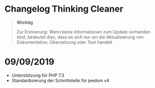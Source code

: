 # Changelog Thinking Cleaner

>**Wichtig**
>
>Zur Erinnerung: Wenn keine Informationen zum Update vorhanden sind, bedeutet dies, dass es sich nur um die Aktualisierung von Dokumentation, Übersetzung oder Text handelt

# 09/09/2019

- Unterstützung für PHP 7.3
- Standardisierung der Schnittstelle für jeedom v4
